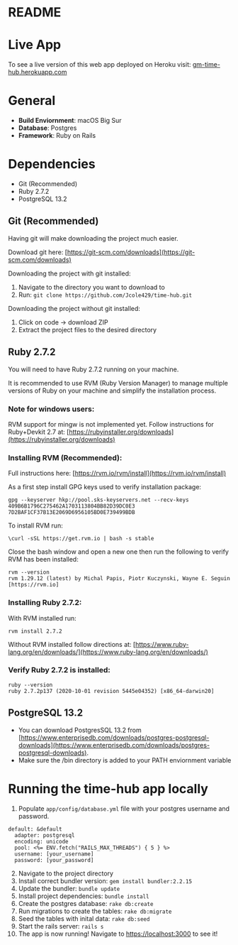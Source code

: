 # README

# Live App
To see a live version of this web app deployed on Heroku visit:
[gm-time-hub.herokuapp.com](https://gm-time-hub.herokuapp.com/)
# General
* **Build Enviornment**: macOS Big Sur
* **Database**: Postgres
* **Framework**: Ruby on Rails

# Dependencies
* Git (Recommended)
* Ruby 2.7.2
* PostgreSQL 13.2

## Git (Recommended)
Having git will make downloading the project much easier.

Download git here: [https://git-scm.com/downloads](https://git-scm.com/downloads)

Downloading the project with git installed:
1. Navigate to the directory you want to download to
2. Run: ```git clone https://github.com/Jcole429/time-hub.git```

Downloading the project without git installed:
1. Click on code -> download ZIP
2. Extract the project files to the desired directory


## Ruby 2.7.2
You will need to have Ruby 2.7.2 running on your machine.

It is recommended to use RVM (Ruby Version Manager) to manage multiple versions of Ruby on your machine and simplify the installation process.

### Note for windows users:
RVM support for mingw is not implemented yet. Follow instructions for Ruby+Devkit 2.7 at: [https://rubyinstaller.org/downloads](https://rubyinstaller.org/downloads) 

### Installing RVM (Recommended):
Full instructions here: [https://rvm.io/rvm/install](https://rvm.io/rvm/install)

As a first step install GPG keys used to verify installation package:
```
gpg --keyserver hkp://pool.sks-keyservers.net --recv-keys 409B6B1796C275462A1703113804BB82D39DC0E3 7D2BAF1CF37B13E2069D6956105BD0E739499BDB
```
To install RVM run:
```
\curl -sSL https://get.rvm.io | bash -s stable
```
Close the bash window and open a new one then run the following to verify RVM has been installed:
```
rvm --version
rvm 1.29.12 (latest) by Michal Papis, Piotr Kuczynski, Wayne E. Seguin [https://rvm.io]
```

### Installing Ruby 2.7.2:
With RVM installed run:
```
rvm install 2.7.2
```
Without RVM installed follow directions at: [https://www.ruby-lang.org/en/downloads/](https://www.ruby-lang.org/en/downloads/)

### Verify Ruby 2.7.2 is installed:
```
ruby --version
ruby 2.7.2p137 (2020-10-01 revision 5445e04352) [x86_64-darwin20]
```

## PostgreSQL 13.2
* You can download PostgresSQL 13.2 from [https://www.enterprisedb.com/downloads/postgres-postgresql-downloads](https://www.enterprisedb.com/downloads/postgres-postgresql-downloads).
* Make sure the /bin directory is added to your PATH enviornment variable

# Running the time-hub app locally

1. Populate ```app/config/database.yml``` file with your postgres username and password.
```
default: &default
  adapter: postgresql
  encoding: unicode
  pool: <%= ENV.fetch("RAILS_MAX_THREADS") { 5 } %>
  username: [your_username]
  password: [your_password]
```

2. Navigate to the project directory
3. Install correct bundler version: ```gem install bundler:2.2.15```
4. Update the bundler: ```bundle update```
5. Install project dependencies: ```bundle install```
6. Create the postgres database: ```rake db:create```
7. Run migrations to create the tables: ```rake db:migrate```
8. Seed the tables with inital data: ```rake db:seed```
9. Start the rails server: ```rails s```
10. The app is now running! Navigate to [https://localhost:3000](https://localhost:3000) to see it!